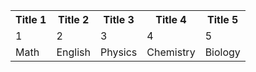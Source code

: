 <!DOCTYPE html>
<html>
    <head>
        <title>CSS Cheat Sheet</title>
        <meta charset="utf-8">
        <meta name="viewport" content="width-display-width">
        <link rel="stylesheet" type="text/css" href="style.css">
    </head>
    <body>
        <section class="table">
            <table>
                <tr>
                    <th>Title 1</th>
                    <th>Title 2</th>
                    <th>Title 3</th>
                    <th>Title 4</th>
                    <th>Title 5</th>
                </tr>
                <tr>
                    <td>1</td>
                    <td>2</td>
                    <td>3</td>
                    <td>4</td>
                    <td>5</td>
                </tr>
                <tr>
                    <td>Math</td>
                    <td>English</td>
                    <td>Physics </td>
                    <td>Chemistry</td>
                    <td>Biology</td>
                </tr>
            </table>
        </section>
    </body>
</html>
